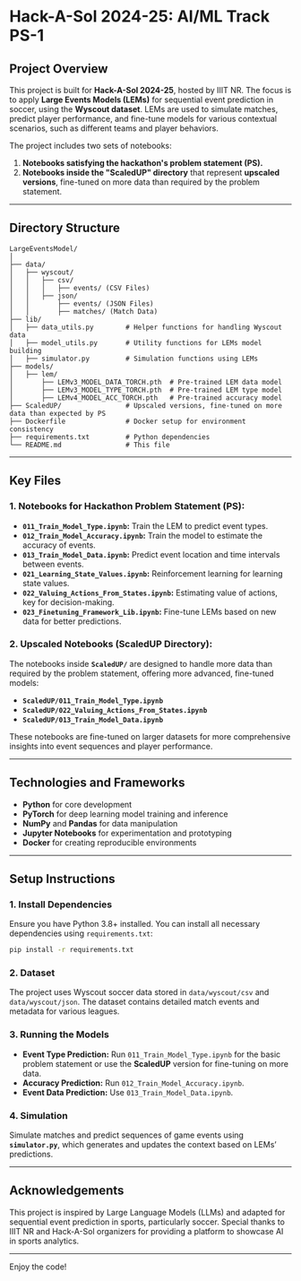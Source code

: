 # **Hack-A-Sol 2024-25: AI/ML Track PS-1**

## **Project Overview**
This project is built for **Hack-A-Sol 2024-25**, hosted by IIIT NR. The focus is to apply **Large Events Models (LEMs)** for sequential event prediction in soccer, using the **Wyscout dataset**. LEMs are used to simulate matches, predict player performance, and fine-tune models for various contextual scenarios, such as different teams and player behaviors.

The project includes two sets of notebooks:
1. **Notebooks satisfying the hackathon's problem statement (PS).**
2. **Notebooks inside the "ScaledUP" directory** that represent **upscaled versions**, fine-tuned on more data than required by the problem statement.

---

## **Directory Structure**
```
LargeEventsModel/
│
├── data/
│   ├── wyscout/
│   │   ├── csv/
│   │   │   ├── events/ (CSV Files)
│   │   ├── json/
│   │       ├── events/ (JSON Files)
│   │       ├── matches/ (Match Data)
├── lib/
│   ├── data_utils.py        # Helper functions for handling Wyscout data
│   ├── model_utils.py       # Utility functions for LEMs model building
│   ├── simulator.py         # Simulation functions using LEMs
├── models/
│   ├── lem/
│       ├── LEMv3_MODEL_DATA_TORCH.pth  # Pre-trained LEM data model
│       ├── LEMv3_MODEL_TYPE_TORCH.pth  # Pre-trained LEM type model
│       ├── LEMv4_MODEL_ACC_TORCH.pth   # Pre-trained accuracy model
├── ScaledUP/                # Upscaled versions, fine-tuned on more data than expected by PS
├── Dockerfile               # Docker setup for environment consistency
├── requirements.txt         # Python dependencies
└── README.md                # This file
```

---

## **Key Files**

### **1. Notebooks for Hackathon Problem Statement (PS):**
- **`011_Train_Model_Type.ipynb`:** Train the LEM to predict event types.
- **`012_Train_Model_Accuracy.ipynb`:** Train the model to estimate the accuracy of events.
- **`013_Train_Model_Data.ipynb`:** Predict event location and time intervals between events.
- **`021_Learning_State_Values.ipynb`:** Reinforcement learning for learning state values.
- **`022_Valuing_Actions_From_States.ipynb`:** Estimating value of actions, key for decision-making.
- **`023_Finetuning_Framework_Lib.ipynb`:** Fine-tune LEMs based on new data for better predictions.

### **2. Upscaled Notebooks (ScaledUP Directory):**
The notebooks inside **`ScaledUP/`** are designed to handle more data than required by the problem statement, offering more advanced, fine-tuned models:
- **`ScaledUP/011_Train_Model_Type.ipynb`**
- **`ScaledUP/022_Valuing_Actions_From_States.ipynb`**
- **`ScaledUP/013_Train_Model_Data.ipynb`**
  
These notebooks are fine-tuned on larger datasets for more comprehensive insights into event sequences and player performance.

---

## **Technologies and Frameworks**

- **Python** for core development
- **PyTorch** for deep learning model training and inference
- **NumPy** and **Pandas** for data manipulation
- **Jupyter Notebooks** for experimentation and prototyping
- **Docker** for creating reproducible environments

---

## **Setup Instructions**

### **1. Install Dependencies**
Ensure you have Python 3.8+ installed. You can install all necessary dependencies using `requirements.txt`:

```bash
pip install -r requirements.txt
```

### **2. Dataset**
The project uses Wyscout soccer data stored in `data/wyscout/csv` and `data/wyscout/json`. The dataset contains detailed match events and metadata for various leagues.

### **3. Running the Models**
- **Event Type Prediction:** Run `011_Train_Model_Type.ipynb` for the basic problem statement or use the **ScaledUP** version for fine-tuning on more data.
- **Accuracy Prediction:** Run `012_Train_Model_Accuracy.ipynb`.
- **Event Data Prediction:** Use `013_Train_Model_Data.ipynb`.

### **4. Simulation**
Simulate matches and predict sequences of game events using **`simulator.py`**, which generates and updates the context based on LEMs’ predictions.

---

## **Acknowledgements**
This project is inspired by Large Language Models (LLMs) and adapted for sequential event prediction in sports, particularly soccer. Special thanks to IIIT NR and Hack-A-Sol organizers for providing a platform to showcase AI in sports analytics.

---

Enjoy the code!
